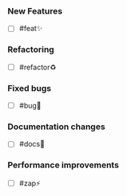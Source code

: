 ### New Features

- [ ] #feat✨
### Refactoring

- [ ] #refactor♻️

### Fixed bugs

- [ ] #bug🐛

### Documentation changes

- [ ] #docs📄

### Performance improvements

- [ ] #zap⚡️
